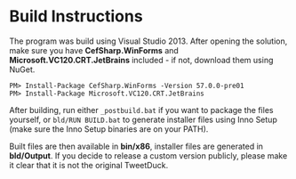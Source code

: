 # Build Instructions

The program was build using Visual Studio 2013. After opening the solution, make sure you have **CefSharp.WinForms** and **Microsoft.VC120.CRT.JetBrains** included - if not, download them using NuGet.
```
PM> Install-Package CefSharp.WinForms -Version 57.0.0-pre01
PM> Install-Package Microsoft.VC120.CRT.JetBrains
```

After building, run either `_postbuild.bat` if you want to package the files yourself, or `bld/RUN BUILD.bat` to generate installer files using Inno Setup (make sure the Inno Setup binaries are on your PATH).

Built files are then available in **bin/x86**, installer files are generated in **bld/Output**. If you decide to release a custom version publicly, please make it clear that it is not the original TweetDuck. 
